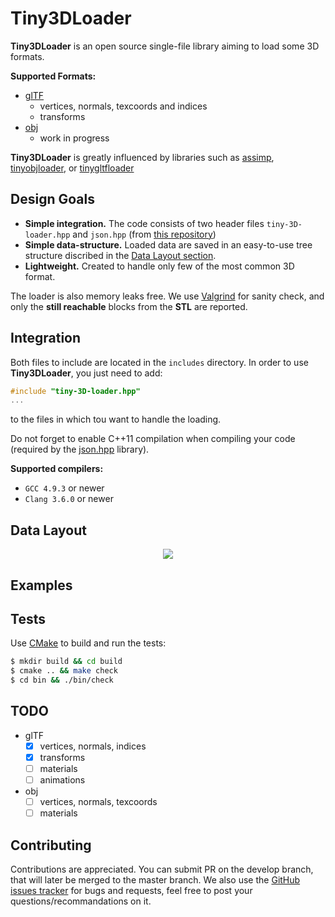 # Tiny3DLoader

**Tiny3DLoader** is an open source single-file library aiming to load some 3D formats.

**Supported Formats:**
* [glTF](https://github.com/KhronosGroup/glTF/tree/master/specification/1.0)
  * vertices, normals, texcoords and indices 
  * transforms
* [obj](http://www.martinreddy.net/gfx/3d/OBJ.spec)
  * work in progress

**Tiny3DLoader** is greatly influenced by libraries such as [assimp](http://www.assimp.org/), [tinyobjloader](https://github.com/syoyo/tinyobjloader), or [tinygltfloader](https://github.com/syoyo/tinygltfloader)

## Design Goals
* **Simple integration.** The code consists of two header files ```tiny-3D-loader.hpp``` and ```json.hpp``` (from [this repository](https://nlohmann.github.io/json/))
* **Simple data-structure.** Loaded data are saved in an easy-to-use tree structure discribed in the [Data Layout section](#data-layout).
* **Lightweight.** Created to handle only few of the most common 3D format.

The loader is also memory leaks free. We use [Valgrind](http://valgrind.org/) for sanity check, and only the **still reachable** blocks from the **STL** are reported.

## Integration
Both files to include are located in the ```includes``` directory.
In order to use **Tiny3DLoader**, you just need to add:
```C++
#include "tiny-3D-loader.hpp"
...
```
to the files in which tou want to handle the loading.

Do not forget to enable C++11 compilation when compiling your code (required by the [json.hpp](https://github.com/nlohmann/json) library).

**Supported compilers:**
* `GCC 4.9.3` or newer
* `Clang 3.6.0` or newer

## Data Layout

<p align="center">
  <img src="https://cloud.githubusercontent.com/assets/8783766/24086250/672df3d4-0d0c-11e7-99eb-1ada0eabf0e2.png">
</p>

## Examples

## Tests
Use [CMake](https://cmake.org/) to build and run the tests:
```sh
$ mkdir build && cd build
$ cmake .. && make check
$ cd bin && ./bin/check
```

## TODO

* glTF
  * [X] vertices, normals, indices
  * [X] transforms
  * [ ] materials
  * [ ] animations
* obj
  * [ ] vertices, normals, texcoords
  * [ ] materials

## Contributing

Contributions are appreciated. You can submit PR on the develop branch, that will later be merged to the master branch.
We also use the [GitHub issues tracker](https://github.com/DavidPeicho/Tiny3DLoader/issues) for bugs and requests, feel free to post your questions/recommandations on it.
